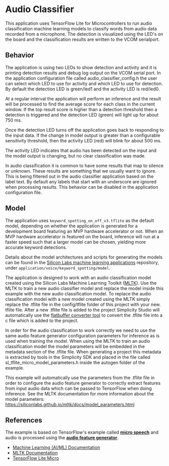 # Audio Classifier

This application uses TensorFlow Lite for Microcontrollers to run audio
classification machine learning models to classify words from audio data
recorded from a microphone. The detection is visualized using the LED's on the
board and the classification results are written to the VCOM serialport.

## Behavior

The application is using two LEDs to show detection and activity and it is
printing detection results and debug log output on the VCOM serial port. In the
application configuration file called audio_classifier_config.h the user can
select which LED to use for activity and which LED to use for detection. By
default the detection LED is green/led1 and the activity LED is red/led0.

At a regular interval the application will perform an inference and the result
will be processed to find the average score for each class in the current
window. If the top result score is higher than a detection threshold then a
detection is triggered and the detection LED (green) will light up for about 750
ms.

Once the detection LED turns off the application goes back to responding to the
input data. If the change in model output is greater than a configurable
sensitivity threshold, then the activity LED (red) will blink for about 500 ms.

The activity LED indicates that audio has been detected on the input and the
model output is changing, but no clear classification was made.

In audio classification it is common to have some results that map to silence or
unknown. These results are something that we usually want to ignore. This is
being filtered out in the audio classifier application based on the label text.
By default any labels that start with an underscore are ignored when processing
results. This behavior can be disabled in the application configuration file.

## Model

The application uses `keyword_spotting_on_off_v3.tflite`
as the default model, depending on whether the application is generated for a
development board featuring an MVP hardware accelerator or not. When an MVP
hardware accelerator is featured on the board, inference will run at a faster
speed such that a larger model can be chosen, yielding more accurate keyword
detections.

Details about the model architectures and scripts for generating the models can
be found in the [Silicon Labs machine learning applications](https://github.com/SiliconLabs/machine_learning_applications/tree/main/) repository, under
`application/voice/keyword_spotting/model`.

The application is designed to work with an audio classification model created
using the Silicon Labs Machine Learning Toolkit
([MLTK](https://siliconlabs.github.io/mltk)). Use the MLTK to train a new audio
classifier model and replace the model inside this example with the new audio
classification model. To replace the audio classification model with a new model
created using the MLTK simply replace the .tflite file in the config/tflite folder
of this project with your new. tflite file. After a new .tflite file is added
to the project Simplicity Studio will automatically use the [flatbuffer converter tool](https://docs.silabs.com/machine-learning/latest/aiml-developers-guide/flatbuffer-conversion)
to convert the .tflite file into a c file which is added to the project.

In order for the audio classification to work correctly we need to use the same
audio feature generator configuration parameters for inference as is used when
training the model. When using the MLTK to train an audio classification model
the model parameters will be embedded in the metadata section of the .tflite
file. When generating a project this metadata is extracted by tools in the Simplicity
SDK and placed in the file called sl_tflite_micro_model_parameters.h inside the
autogen folder of the example.

This example will automatically use the parameters from the .tflite file in
order to configure the audio feature generator to correctly extract features
from input audio data which can be passed to TensorFlow when doing inference.
See the MLTK documentation for more information about the model parameters:
<https://siliconlabs.github.io/mltk/docs/model_parameters.html>

## References

The example is based on TensorFlow's example called **[micro speech](https://github.com/tensorflow/tflite-micro/tree/main/tensorflow/lite/micro/examples/micro_speech)**
and audio is processed using the **[audio feature generator](https://docs.silabs.com/machine-learning/latest/aiml-reference-guide/ml-audio-feature-generation)**.

- [Machine Learning (AI/ML) Documentation](https://docs.silabs.com/machine-learning/latest/aiml-developing-with)
- [MLTK Documentation](https://siliconlabs.github.io/mltk)
- [TensorFlow Lite Micro](https://www.tensorflow.org/lite/microcontrollers)
